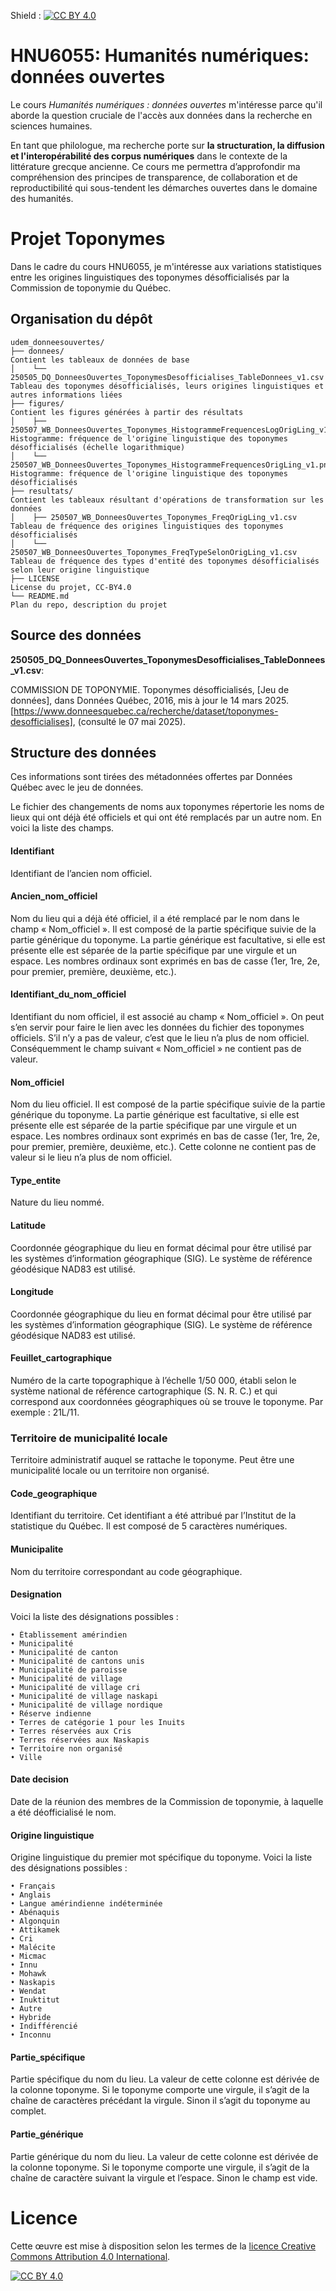 Shield : [![CC BY 4.0][cc-by-shield]][cc-by]

# HNU6055: Humanités numériques: données ouvertes
Le cours *Humanités numériques : données ouvertes* m'intéresse parce qu'il aborde la question cruciale de l'accès aux données dans la recherche en sciences humaines.

En tant que philologue, ma recherche porte sur **la structuration, la diffusion et l'interopérabilité des corpus numériques** dans le contexte de la littérature grecque ancienne. Ce cours me permettra d’approfondir ma compréhension des principes de transparence, de collaboration et de reproductibilité qui sous-tendent les démarches ouvertes dans le domaine des humanités.

# Projet Toponymes

Dans le cadre du cours HNU6055, je m'intéresse aux variations statistiques entre les origines linguistiques des toponymes désofficialisés par la Commission de toponymie du Québec. 

## Organisation du dépôt

``` text
udem_donneesouvertes/
├── donnees/                                                                              Contient les tableaux de données de base
│    └── 250505_DQ_DonneesOuvertes_ToponymesDesofficialises_TableDonnees_v1.csv           Tableau des toponymes désofficialisés, leurs origines linguistiques et autres informations liées
├── figures/                                                                              Contient les figures générées à partir des résultats
│    ├── 250507_WB_DonneesOuvertes_Toponymes_HistogrammeFrequencesLogOrigLing_v1.png      Histogramme: fréquence de l'origine linguistique des toponymes désofficialisés (échelle logarithmique)
│    └── 250507_WB_DonneesOuvertes_Toponymes_HistogrammeFrequencesOrigLing_v1.png         Histogramme: fréquence de l'origine linguistique des toponymes désofficialisés
├── resultats/                                                                            Contient les tableaux résultant d'opérations de transformation sur les données
│    ├── 250507_WB_DonneesOuvertes_Toponymes_FreqOrigLing_v1.csv                          Tableau de fréquence des origines linguistiques des toponymes désofficialisés
│    └── 250507_WB_DonneesOuvertes_Toponymes_FreqTypeSelonOrigLing_v1.csv                 Tableau de fréquence des types d'entité des toponymes désofficialisés selon leur origine linguistique
├── LICENSE                                                                               License du projet, CC-BY4.0
└── README.md                                                                             Plan du repo, description du projet
```

## Source des données

**250505_DQ_DonneesOuvertes_ToponymesDesofficialises_TableDonnees_v1.csv**:

COMMISSION DE TOPONYMIE. Toponymes désofficialisés, [Jeu de données], dans Données Québec, 2016, mis à jour le 14 mars 2025. [https://www.donneesquebec.ca/recherche/dataset/toponymes-desofficialises], (consulté le 07 mai 2025).

## Structure des données

Ces informations sont tirées des métadonnées offertes par Données Québec avec le jeu de données. 

Le fichier des changements de noms aux toponymes répertorie les noms de lieux qui ont déjà été officiels et qui ont été remplacés par un autre nom. En voici la liste des champs.

#### Identifiant
Identifiant de l’ancien nom officiel. 

#### Ancien_nom_officiel
Nom du lieu qui a déjà été officiel, il a été remplacé par le nom dans le champ « Nom_officiel ».
Il est composé de la partie spécifique suivie de la partie générique du toponyme. La partie générique est facultative, si elle est présente elle est séparée de la partie spécifique par une virgule et un espace. Les nombres ordinaux sont exprimés en bas de casse (1er, 1re, 2e, pour premier, première, deuxième, etc.).

#### Identifiant_du_nom_officiel
Identifiant du nom officiel, il est associé au champ « Nom_officiel ». On peut s’en servir pour faire le lien avec les données du fichier des toponymes officiels.
S’il n’y a pas de valeur, c’est que le lieu n’a plus de nom officiel. Conséquemment le champ suivant « Nom_officiel » ne contient pas de valeur.

#### Nom_officiel
Nom du lieu officiel.
Il est composé de la partie spécifique suivie de la partie générique du toponyme. La partie générique est facultative, si elle est présente elle est séparée de la partie spécifique par une virgule et un espace. Les nombres ordinaux sont exprimés en bas de casse (1er, 1re, 2e, pour premier, première, deuxième, etc.).
Cette colonne ne contient pas de valeur si le lieu n’a plus de nom officiel.

#### Type_entite
Nature du lieu nommé.

#### Latitude
Coordonnée géographique du lieu en format décimal pour être utilisé par les systèmes d’information géographique (SIG). Le système de référence géodésique NAD83 est utilisé.

#### Longitude
Coordonnée géographique du lieu en format décimal pour être utilisé par les systèmes d’information géographique (SIG). Le système de référence géodésique NAD83 est utilisé.

#### Feuillet_cartographique
Numéro de la carte topographique à l’échelle 1/50 000, établi selon le système national de référence cartographique (S. N. R. C.) et qui correspond aux coordonnées géographiques où se trouve le toponyme. Par exemple : 21L/11.

### Territoire de municipalité locale
Territoire administratif auquel se rattache le toponyme. Peut être une municipalité locale ou un territoire non organisé.

#### Code_geographique
Identifiant du territoire. Cet identifiant a été attribué par l’Institut de la statistique du Québec.
Il est composé de 5 caractères numériques.

#### Municipalite
Nom du territoire correspondant au code géographique.

#### Designation

Voici la liste des désignations possibles :

    • Établissement amérindien
    • Municipalité
    • Municipalité de canton
    • Municipalité de cantons unis
    • Municipalité de paroisse
    • Municipalité de village
    • Municipalité de village cri
    • Municipalité de village naskapi
    • Municipalité de village nordique
    • Réserve indienne
    • Terres de catégorie 1 pour les Inuits
    • Terres réservées aux Cris
    • Terres réservées aux Naskapis
    • Territoire non organisé
    • Ville

#### Date decision
Date de la réunion des membres de la Commission de toponymie, à laquelle a été déofficialisé le nom.

#### Origine linguistique
Origine linguistique du premier mot spécifique du toponyme. Voici la liste des désignations possibles :

    • Français
    • Anglais
    • Langue amérindienne indéterminée
    • Abénaquis
    • Algonquin
    • Attikamek
    • Cri
    • Malécite
    • Micmac
    • Innu
    • Mohawk
    • Naskapis
    • Wendat
    • Inuktitut
    • Autre
    • Hybride
    • Indifférencié
    • Inconnu

#### Partie_spécifique
Partie spécifique du nom du lieu. La valeur de cette colonne est dérivée de la colonne toponyme. Si le toponyme comporte une virgule, il s’agit de la chaîne de caractères précédant la virgule. Sinon il s’agit du toponyme au complet.

#### Partie_générique
Partie générique du nom du lieu. La valeur de cette colonne est dérivée de la colonne toponyme. Si le toponyme comporte une virgule, il s’agit de la chaîne de caractère suivant la virgule et l’espace. Sinon le champ est vide.

# Licence

Cette œuvre est mise à disposition selon les termes de la
[licence Creative Commons Attribution 4.0 International][cc-by].

[![CC BY 4.0][cc-by-image]][cc-by]

[cc-by]: https://creativecommons.org/licenses/by/4.0/deed.fr
[cc-by-image]: https://i.creativecommons.org/l/by/4.0/88x31.png
[cc-by-shield]: https://img.shields.io/badge/License-CC%20BY%204.0-lightgrey.svg
